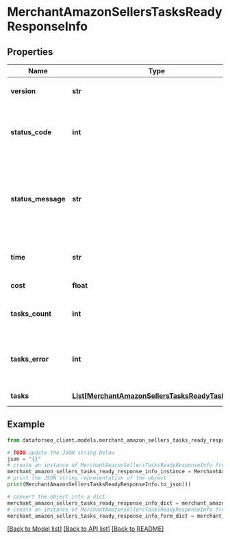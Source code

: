 # MerchantAmazonSellersTasksReadyResponseInfo


## Properties

Name | Type | Description | Notes
------------ | ------------- | ------------- | -------------
**version** | **str** | the current version of the API | [optional] 
**status_code** | **int** | general status code you can find the full list of the response codes here | [optional] 
**status_message** | **str** | general informational message you can find the full list of general informational messages here | [optional] 
**time** | **str** | total execution time, seconds | [optional] 
**cost** | **float** | total tasks cost, USD | [optional] 
**tasks_count** | **int** | the number of tasks in the tasks array | [optional] 
**tasks_error** | **int** | the number of tasks in the tasks array returned with an error | [optional] 
**tasks** | [**List[MerchantAmazonSellersTasksReadyTaskInfo]**](MerchantAmazonSellersTasksReadyTaskInfo.md) | array of tasks | [optional] 

## Example

```python
from dataforseo_client.models.merchant_amazon_sellers_tasks_ready_response_info import MerchantAmazonSellersTasksReadyResponseInfo

# TODO update the JSON string below
json = "{}"
# create an instance of MerchantAmazonSellersTasksReadyResponseInfo from a JSON string
merchant_amazon_sellers_tasks_ready_response_info_instance = MerchantAmazonSellersTasksReadyResponseInfo.from_json(json)
# print the JSON string representation of the object
print(MerchantAmazonSellersTasksReadyResponseInfo.to_json())

# convert the object into a dict
merchant_amazon_sellers_tasks_ready_response_info_dict = merchant_amazon_sellers_tasks_ready_response_info_instance.to_dict()
# create an instance of MerchantAmazonSellersTasksReadyResponseInfo from a dict
merchant_amazon_sellers_tasks_ready_response_info_form_dict = merchant_amazon_sellers_tasks_ready_response_info.from_dict(merchant_amazon_sellers_tasks_ready_response_info_dict)
```
[[Back to Model list]](../README.md#documentation-for-models) [[Back to API list]](../README.md#documentation-for-api-endpoints) [[Back to README]](../README.md)


